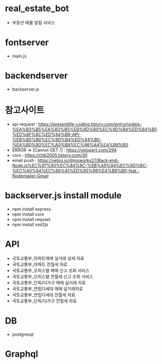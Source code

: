 # real_estate_bot
- 부동산 매물 알림 서비스

# fontserver
- main.js

# backendserver
- backserver.js

# 참고사이트
 - api request : https://presentlife-coding.tistory.com/entry/nodejs-%EA%B3%B5%EA%B3%B5%EB%8D%B0%EC%9D%B4%ED%84%B0%ED%8F%AC%ED%84%B8-API-%EB%8D%B0%EC%9D%B4%ED%84%B0-%EA%B0%80%EC%A0%B8%EC%98%A4%EA%B8%B0
 - ERROR => [Cannot GET /] : https://velopert.com/294
 - cors : https://chb2005.tistory.com/30
 - email push : https://velog.io/@josworks27/Back-end-Node.js%EC%97%90%EC%84%9C-%EB%A9%94%EC%9D%BC-%EC%A0%84%EC%86%A1%ED%95%98%EA%B8%B0-feat.-Nodemailer-Gmail

# backserver.js install module
 - npm install express
 - npm install cors
 - npm install requset
 - npm install xml2js

# API
 - 국토교통부_아파트매매 실거래 상세 자료
 - 국토교통부_아파트 전월세 자료
 - 국토교통부_오피스텔 매매 신고 조회 서비스
 - 국토교통부_오피스텔 전월세 신고 조회 서비스
 - 국토교통부_단독/다가구 매매 실거래 자료
 - 국토교통부_연립다세대 매매 실거래자료
 - 국토교통부_연립다세대 전월세 자료
 - 국토교통부_단독/다가구 전월세 자료

# DB
 - postgresql

# Graphql